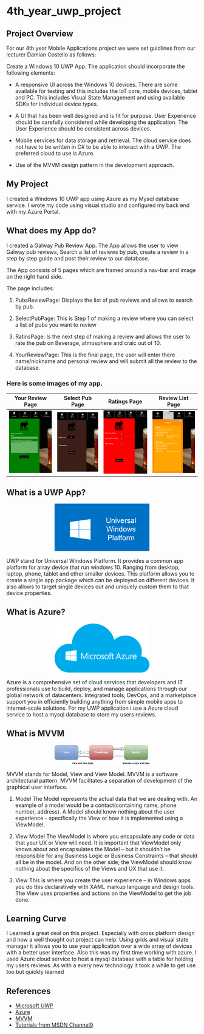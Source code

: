 # 4th_year_uwp_project

## Project Overview

For our 4th year Mobile Applications project we were set guidlines from our lecturer Damian Costello as follows:

Create a Windows 10 UWP App. The application should incorporate the following elements:

* A responsive UI across the Windows 10 devices. There are some available for testing and this includes the IoT core, mobile devices, tablet and PC. This includes Visual State Management and using available SDKs for individual device types.

* A UI that has been well designed and is fit for purpose. User Experience should be carefully considered while developing the application. The User Experience should be consistent
across devices.

* Mobile services for data storage and retrieval. The cloud service does not have to be written
in C# to be able to interact with a UWP. The preferred cloud to use is Azure.

* Use of the MVVM design pattern in the development approach.

## My Project

I created a Windows 10 UWP app using Azure as my Mysql database service. I wrote my code using visual studio and configured my back end with my Azure Portal.

## What does my App do?

I created a Galway Pub Review App. The App allows the user to view Galway pub reviews, Search a list of reviews by pub, create a review in a step by step guide and post their review to our database.

The App consists of 5 pages which are framed around a nav-bar and image on the right hand side.

The page includes:

1. PubsReviewPage: Displays the list of pub reviews and allows to search by pub.

2. SelectPubPage: This is Step 1 of making a review where you can select a list of pubs you want to review

3. RatinsPage: Is the next step of making a review and allows the user to rate the pub on Beverage, atmosphere and craic out of 10.

4. YourReviewPage: This is the final page, the user will enter there name/nickname and personal review and will submit all the review to the database. 

### Here is some images of my app.

Your Review Page | Select Pub Page | Ratings Page | Review List Page
------------------|---------------------|-------------|---------------
![alt text](images/Review.PNG)|![alt text](images/SelectPub.PNG)| ![alt text](images/RatePub.PNG)| ![alt text](images/ReviewList.PNG)

## What is a UWP App?

<p align="center"><img src="images/uwp-o.png" width="250" length="300"></p>

UWP stand for Universal Windows Platform. It provides a common app platform for array device that run windows 10. Ranging from desktop, laptop, phone, tablet and other smaller devices. This platform allows you to create a single app package which can be deployed on different devices. It also allows to target single devices out and uniquely custom them to that device properties.

## What is Azure?

<p align="center"><img src="images/azure.png" width="250" length="300"></p>

Azure is a comprehensive set of cloud services that developers and IT professionals use to build, deploy, and manage applications through our global network of datacenters. Integrated tools, DevOps, and a marketplace support you in efficiently building anything from simple mobile apps to internet-scale solutions. For my UWP application i use a Azure cloud service to host a mysql database to store my users reviews.

## What is MVVM

<p align="center"><img src="images/mvvm_diagram.png" width="250" length="300"></p>

MVVM stands for Model, View and View Model. MVVM is a software architectural pattern. MVVM facilitates a separation of development of the graphical user interface.

1. Model
The Model represents the actual data that we are dealing with. An example of a model would be a contact(containing name, phone number, address). A Model should know nothing about the user experience - specifically the View or how it is implemented using a
ViewModel. 

2. View Model
The ViewModel is where you encapsulate any code or data that your UX or
View will need. It is important that ViewModel only knows about and encapsulates the
Model – but it shouldn’t be responsible for any Business Logic or Business Constraints – that
should all be in the model. And on the other side, the ViewModel should know nothing
about the specifics of the Views and UX that use it.

3. View
This is where you create the user experience – in Windows apps you do this
declaratively with XAML markup language and design tools. The View uses properties and
actions on the ViewModel to get the job done.

## Learning Curve

I Learned a great deal on this project. Especially with cross platform design and how a well thought out project can help. Using grids and visual state manager it allows you to use your application over a wide array of devices with a better user interface. Also this was my first time working with azure. I used Azure cloud service to host a mysql database with a table for holding my users reviews. As with a every new technology it took a while to get use too but quickly learned  

## References

* [Microsoft UWP](https://docs.microsoft.com/en-us/windows/uwp/get-started/universal-application-platform-guide)
* [Azure](https://docs.microsoft.com/en-us/azure/) 
* [MVVM](https://msdn.microsoft.com/en-us/library/hh848246.aspx)
* [Tutorials from MSDN Channel9](https://channel9.msdn.com/Series/Windows-10-development-for-absolute-beginners)
